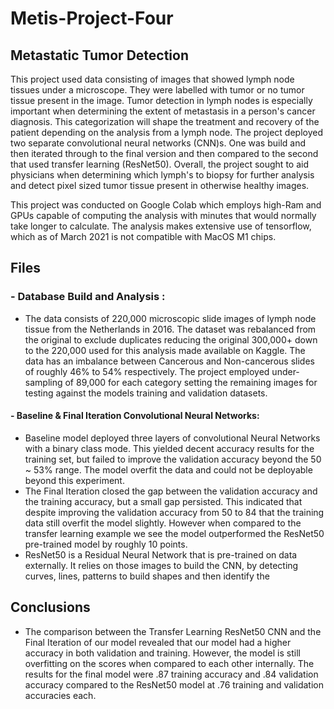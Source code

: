 # Metis-Project-Four

## Metastatic Tumor Detection
This project used data consisting of images that showed lymph node tissues under a microscope. They were labelled with tumor or no tumor tissue present in the image. Tumor detection in lymph nodes is especially important when determining the extent of metastasis in a person's cancer diagnosis. This categorization will shape the treatment and recovery of the patient depending on the analysis from a lymph node. The project deployed two separate convolutional neural networks (CNN)s. One was build and then iterated through to the final version and then compared to the second that used transfer learning (ResNet50). Overall, the project sought to aid physicians when determining which lymph's to biopsy for further analysis and detect pixel sized tumor tissue present in otherwise healthy images.

This project was conducted on Google Colab which employs high-Ram and GPUs capable of computing the analysis with minutes that would normally take longer to calculate. The analysis makes extensive use of tensorflow, which as of March 2021 is not compatible with MacOS M1 chips. 

## Files

### - Database Build and Analysis :
- The data consists of 220,000 microscopic slide images of lymph node tissue from the Netherlands in 2016. The dataset was rebalanced from the original to exclude duplicates reducing the original 300,000+ down to the 220,000 used for this analysis made available on Kaggle. The data has an imbalance between Cancerous and Non-cancerous slides of roughly 46% to 54% respectively. The project employed under-sampling of 89,000 for each category setting the remaining images for testing against the models training and validation datasets.

#### - Baseline & Final Iteration Convolutional Neural Networks:
- Baseline model deployed three layers of convolutional Neural Networks with a binary class mode. This yielded decent accuracy results for the training set, but failed to improve the validation accuracy beyond the 50 ~ 53% range. The model overfit the data and could not be deployable beyond this experiment.
- The Final Iteration closed the gap between the validation accuracy and the training accuracy, but a small gap persisted. This indicated that despite improving the validation accuracy from 50 to 84 that the training data still overfit the model slightly. However when compared to the transfer learning example we see the model outperformed the ResNet50 pre-trained model by roughly 10 points.
- ResNet50 is a Residual Neural Network that is pre-trained on data externally. It relies on those images to build the CNN, by detecting curves, lines, patterns to build shapes and then identify the

## Conclusions

- The comparison between the Transfer Learning ResNet50 CNN and the Final Iteration of our model revealed that our model had a higher accuracy in both validation and training. However, the model is still overfitting on the scores when compared to each other internally. The results for the final model were .87 training accuracy and .84 validation accuracy compared to the ResNet50 model at .76 training and validation accuracies each.
